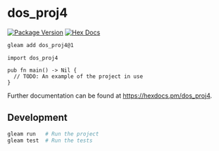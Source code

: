# dos_proj4

[![Package Version](https://img.shields.io/hexpm/v/dos_proj4)](https://hex.pm/packages/dos_proj4)
[![Hex Docs](https://img.shields.io/badge/hex-docs-ffaff3)](https://hexdocs.pm/dos_proj4/)

```sh
gleam add dos_proj4@1
```
```gleam
import dos_proj4

pub fn main() -> Nil {
  // TODO: An example of the project in use
}
```

Further documentation can be found at <https://hexdocs.pm/dos_proj4>.

## Development

```sh
gleam run   # Run the project
gleam test  # Run the tests
```
